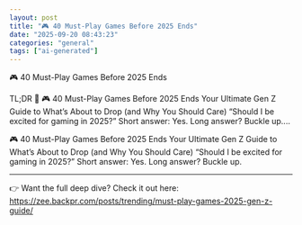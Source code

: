 ```yaml
---
layout: post
title: "🎮 40 Must-Play Games Before 2025 Ends"
date: "2025-09-20 08:43:23"
categories: "general"
tags: ["ai-generated"]
---
```


🎮 40 Must-Play Games Before 2025 Ends

TL;DR 🚀
🎮 40 Must-Play Games Before 2025 Ends
Your Ultimate Gen Z Guide to What’s About to Drop (and Why You Should Care)
“Should I be excited for gaming in 2025?”
Short answer: Yes. Long answer? Buckle up....

🎮 40 Must-Play Games Before 2025 Ends
Your Ultimate Gen Z Guide to What’s About to Drop (and Why You Should Care)
“Should I be excited for gaming in 2025?”
Short answer: Yes. Long answer? Buckle up.

---

👉 Want the full deep dive? Check it out here:  
https://zee.backpr.com/posts/trending/must-play-games-2025-gen-z-guide/

